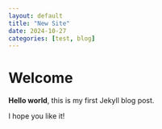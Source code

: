 ```yaml
---
layout: default
title: "New Site"
date: 2024-10-27
categories: [test, blog]
---
```


# Welcome

**Hello world**, this is my first Jekyll blog post.

I hope you like it!